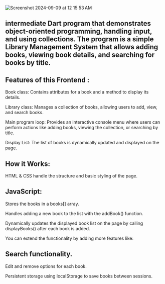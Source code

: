 
![Screenshot 2024-09-09 at 12 15 53 AM](https://github.com/user-attachments/assets/b67a31a0-ccf7-4762-8789-b6295e226539)

 intermediate Dart program that demonstrates object-oriented programming, handling input, and using collections. The program is a simple Library Management System that allows adding books, viewing book details, and searching for books by title.
 ------------------------------------------------------------------------


Features of this Frontend :
--------------------------

Book class: Contains attributes for a book and a method to display its details.

Library class: Manages a collection of books, allowing users to add, view, and search books.

Main program loop: Provides an interactive console menu where users can perform actions like adding books, viewing the collection, or searching by title.

Display List: The list of books is dynamically updated and displayed on the page.

How it Works:
--------------
HTML & CSS handle the structure and basic styling of the page.

JavaScript:
-----------
Stores the books in a books[] array.

Handles adding a new book to the list with the addBook() function.

Dynamically updates the displayed book list on the page by calling displayBooks() after each book is added.

You can extend the functionality by adding more features like:

Search functionality.
----------------------
Edit and remove options for each book.

Persistent storage using localStorage to save books between sessions.
